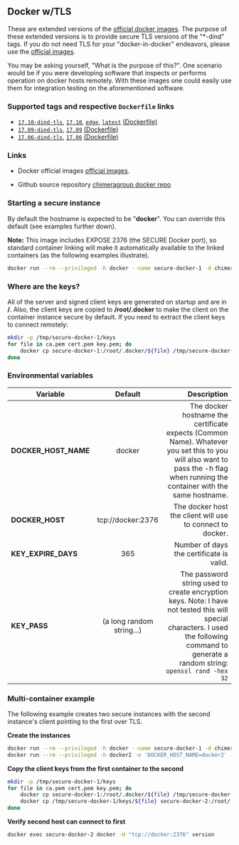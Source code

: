 ## Docker w/TLS
These are extended versions of the [official docker images](https://hub.docker.com/_/docker/).  The purpose of these extended versions is to provide secure TLS versions of the "*-dind" tags.  If you do not need TLS for your "docker-in-docker" endeavors, please use the [official images](https://hub.docker.com/_/docker/).

You may be asking yourself, "What is the purpose of this?".  One scenario would be if you were developing software that inspects or performs operation on docker hosts remotely.  With these images one could easily use them for integration testing on the aforementioned software.  


### Supported tags and respective `Dockerfile` links
* [`17.10-dind-tls`](https://github.com/chimeragroup/docker/blob/master/docker/17.10-dind-tls/Dockerfile), [`17.10`](https://github.com/chimeragroup/docker/blob/master/docker/17.10-dind-tls/Dockerfile), [`edge`](https://github.com/chimeragroup/docker/blob/master/docker/17.10-dind-tls/Dockerfile), [`latest`](https://github.com/chimeragroup/docker/blob/master/docker/17.10-dind-tls/Dockerfile) [(Dockerfile)](https://github.com/chimeragroup/docker/blob/master/docker/17.10-dind-tls/Dockerfile)
* [`17.09-dind-tls`](https://github.com/chimeragroup/docker/blob/master/docker/17.09-dind-tls/Dockerfile), [`17.09`](https://github.com/chimeragroup/docker/blob/master/docker/17.09-dind-tls/Dockerfile) [(Dockerfile)](https://github.com/chimeragroup/docker/blob/master/docker/17.09-dind-tls/Dockerfile)
* [`17.06-dind-tls`](https://github.com/chimeragroup/docker/blob/master/docker/17.06-dind-tls/Dockerfile), [`17.06`](https://github.com/chimeragroup/docker/blob/master/docker/17.06-dind-tls/Dockerfile) [(Dockerfile)](https://github.com/chimeragroup/docker/blob/master/docker/17.06-dind-tls/Dockerfile)


### Links
* Docker official images
  [official images](https://hub.docker.com/_/docker/).

* Github source repository 
  [chimeragroup docker repo](https://github.com/chimeragroup/docker)


### Starting a secure instance
By default the hostname is expected to be "**docker**".  You can override this default (see examples further down).

**Note:** This image includes EXPOSE 2376 (the SECURE Docker port), so standard container linking will make it automatically available to the linked containers (as the following examples illustrate).

```bash
docker run --rm --privileged -h docker --name secure-docker-1 -d chimeragroup/docker:edge
```


### Where are the keys?
All of the server and signed client keys are generated on startup and are in **/**.  Also, the client keys are copied to **/root/.docker** to make the client on the container instance secure by default.  If you need to extract the client keys to connect remotely:

```bash
mkdir -p /tmp/secure-docker-1/keys
for file in ca.pem cert.pem key.pem; do
    docker cp secure-docker-1:/root/.docker/${file} /tmp/secure-docker-1/keys/${file}
done
```


### Environmental variables

| Variable              | Default                   | Description  |
| --------------------- |:-------------------------:| ------------:|
| **DOCKER_HOST_NAME**  | docker                    | The docker hostname the certificate expects (Common Name).  Whatever you set this to you will also want to pass the -h flag when running the container with the same hostname. |
| **DOCKER_HOST**       | tcp://docker:2376         | The docker host the client will use to connect to docker. |
| **KEY_EXPIRE_DAYS**   | 365                       | Number of days the certificate is valid. |
| **KEY_PASS**          | (a long random string...) | The password string used to create encryption keys.  Note: I have not tested this will special characters.  I used the following command to generate a random string: `openssl rand -hex 32` |



### Multi-container example
The following example creates two secure instances with the second instance's client pointing to the first over TLS.

**Create the instances**
```bash
docker run --rm --privileged -h docker --name secure-docker-1 -d chimeragroup/docker:edge
docker run --rm --privileged -h docker2 -e 'DOCKER_HOST_NAME=docker2' --link "secure-docker-1:docker" --name secure-docker-2 -d chimeragroup/docker:edge
```

**Copy the client keys from the first container to the second** 
```bash
mkdir -p /tmp/secure-docker-1/keys
for file in ca.pem cert.pem key.pem; do
    docker cp secure-docker-1:/root/.docker/${file} /tmp/secure-docker-1/keys/${file}
    docker cp /tmp/secure-docker-1/keys/${file} secure-docker-2:/root/.docker/${file}
done
```

**Verify second host can connect to first**
```bash
docker exec secure-docker-2 docker -H "tcp://docker:2376" version
```

